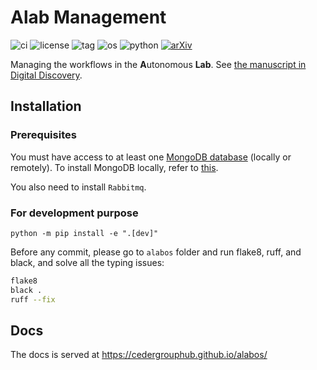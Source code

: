 # Alab Management
![ci](https://github.com/CederGroupHub/alab_management/actions/workflows/ci.yaml/badge.svg)
![license](https://img.shields.io/github/license/CederGroupHub/alab_management)
![tag](https://img.shields.io/github/v/tag/CederGroupHub/alab_management)
![os](https://img.shields.io/badge/OS-win%7Cmac%7Clinux-9cf)
![python](https://img.shields.io/badge/Python-3.8%7C3.9%7C3.10-blueviolet)
[![arXiv](https://img.shields.io/badge/arXiv-2405.13930-b31b1b.svg)](https://arxiv.org/abs/2405.13930)

Managing the workflows in the **A**utonomous **Lab**. See [the manuscript in Digital Discovery](https://pubs.rsc.org/en/content/articlelanding/2024/dd/d4dd00129j).

## Installation
### Prerequisites
You must have access to at least one [MongoDB database](https://www.mongodb.com/) (locally or remotely).
To install MongoDB locally, refer to [this](https://docs.mongodb.com/manual/installation/).

You also need to install `Rabbitmq`.

### For development purpose
```shell
python -m pip install -e ".[dev]"
```
Before any commit, please go to `alabos` folder and run flake8, ruff, and black, and solve all the typing issues:
```bash
flake8
black .
ruff --fix
```

## Docs

The docs is served at https://cedergrouphub.github.io/alabos/
